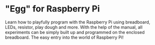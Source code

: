 # "Egg" for Raspberry Pi

Learn how to playfully program with the Raspberry Pi using breadboard, LEDs, resistor, play dough and more. 
With the help of the manual, all experiments can be simply built up and programmed on the enclosed breadboard. 
The easy entry into the world of Raspberry Pi!
